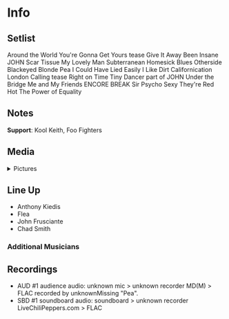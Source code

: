 # Info

## Setlist

Around the World
You're Gonna Get Yours tease
Give It Away
Been Insane JOHN
Scar Tissue
My Lovely Man
Subterranean Homesick Blues
Otherside
Blackeyed Blonde
Pea
I Could Have Lied
Easily
I Like Dirt
Californication
London Calling tease
Right on Time
Tiny Dancer part of JOHN
Under the Bridge
Me and My Friends
ENCORE BREAK
Sir Psycho Sexy
They're Red Hot
The Power of Equality

## Notes

**Support**: Kool Keith, Foo Fighters

## Media 

<details>
  <summary>Pictures</summary>
  <!--<img alt="Setlist" title="Setlist" src="_.jpg" height="200" />
  <img alt="Clipping" title="Clipping" src="_.jpg" height="200" />
  <img alt="Flyer" title="Flyer" src="_.jpg" height="200" />-->
</details>

## Line Up

* Anthony Kiedis
* Flea
* John Frusciante
* Chad Smith

### Additional Musicians

## Recordings

* AUD #1 audience audio: unknown mic > unknown recorder MD(M) > FLAC recorded by unknownMissing "Pea".  
* SBD #1 soundboard audio: soundboard > unknown recorder LiveChiliPeppers.com > FLAC
